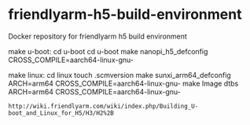 # friendlyarm-h5-build-environment
Docker repository for friendlyarm h5 build environment

make u-boot:
    cd u-boot
    cd u-boot
    make nanopi_h5_defconfig CROSS_COMPILE=aarch64-linux-gnu-

make linux:
    cd linux
    touch .scmversion
    make sunxi_arm64_defconfig ARCH=arm64 CROSS_COMPILE=aarch64-linux-gnu-
    make Image dtbs ARCH=arm64 CROSS_COMPILE=aarch64-linux-gnu-

    http://wiki.friendlyarm.com/wiki/index.php/Building_U-boot_and_Linux_for_H5/H3/H2%2B